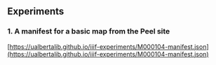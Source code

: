 ## Experiments

### 1. A manifest for a basic map from the Peel site

[https://ualbertalib.github.io/iiif-experiments/M000104-manifest.json](https://ualbertalib.github.io/iiif-experiments/M000104-manifest.json)